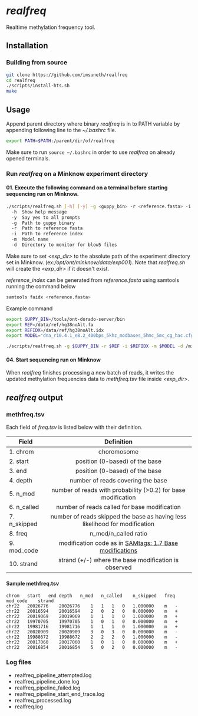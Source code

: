 # <em>realfreq</em>
Realtime methylation frequency tool.

## Installation
### Building from source
```bash
git clone https://github.com/imsuneth/realfreq
cd realfreq
./scripts/install-hts.sh
make
```

## Usage
Append parent directory where binary <em>realfreq</em> is in to PATH variable by appending following line to the <em>~/.bashrc</em> file.
```bash
export PATH=$PATH:/parent/dir/of/realfreq
```
Make sure to run ```source ~/.bashrc``` in order to use <em>realfreq</em> on already opened terminals.

### Run <em>realfreq</em> on a Minknow experiment directory
#### 01. Execute the following command on a terminal **before** starting sequencing run on Minknow.
```bash
./scripts/realfreq.sh [-h] [-y] -g <guppy_bin> -r <reference.fasta> -i <reference_index> -m <model> -d <monitor_dir>
  -h  Show help message
  -y  Say yes to all prompts
  -g  Path to guppy binary
  -r  Path to reference fasta
  -i  Path to reference index
  -m  Model name
  -d  Directory to monitor for blow5 files
```
Make sure to set <em><exp_dir></em> to the absolute path of the experiment directory set in Minknow. (ex:<em>/opt/ont/minknow/data/exp001</em>). Note that <em>realfreq.sh</em> will create the <em><exp_dir></em> if it doesn't exist.

<em>reference_index</em> can be generated from <em>reference.fasta</em> using samtools running the command below

```bash
samtools faidx <reference.fasta>
```

Example command
```bash
export GUPPY_BIN=/tools/ont-dorado-server/bin
export REF=/data/ref/hg38noAlt.fa
export REFIDX=/data/ref/hg38noAlt.idx
export MODEL="dna_r10.4.1_e8.2_400bps_5khz_modbases_5hmc_5mc_cg_hac.cfg"

./scripts/realfreq.sh -g $GUPPY_BIN -r $REF -i $REFIDX -m $MODEL -d /minknow/data/exp_001
```

#### 04. Start sequencing run on Minknow
When <em>realfreq</em> finishes processing a new batch of reads, it writes the updated methylation frequencies data to <em>methfreq.tsv</em> file inside <em><exp_dir></em>.

## <em>realfreq</em> output
### methfreq.tsv
Each field of <em>freq.tsv</em> is listed below with their definition.

| Field    | Definition    |
|----------|:-------------:|
| 1. chrom | choromosome |
| 2. start | position (0-based) of the base |
| 3. end   | position (0-based) of the base |
| 4. depth | number of reads covering the base |
| 5. n_mod | number of reads with probability (>0.2) for base modification |
| 6. n_called | number of reads called for base modification |
| 7. n_skipped | number of reads skipped the base as having less likelihood for modification |
| 8. freq | n_mod/n_called ratio |
| 9. mod_code | modification code as in [SAMtags: 1.7 Base modifications](https://github.com/samtools/hts-specs/blob/master/SAMtags.pdf) |
| 10. strand | strand (+/-) where the base modification is observed |

#### Sample methfreq.tsv
```
chrom	start	end	depth	n_mod	n_called	n_skipped	freq	mod_code	strand
chr22	20026776	20026776	1	1	1	0	1.000000	m	-
chr22	20016594	20016594	2	0	2	0	0.000000	m	+
chr22	20019069	20019069	1	1	1	0	1.000000	m	+
chr22	19970705	19970705	1	0	1	0	0.000000	m	+
chr22	19981716	19981716	1	1	1	0	1.000000	m	+
chr22	20020909	20020909	3	0	3	0	0.000000	m	-
chr22	19988672	19988672	2	2	2	0	1.000000	m	-
chr22	20017060	20017060	1	0	1	0	0.000000	m	+
chr22	20016854	20016854	5	0	2	0	0.000000	m	-
```

### Log files

- realfreq_pipeline_attempted.log 
- realfreq_pipeline_done.log 
- realfreq_pipeline_failed.log 
- realfreq_pipeline_start_end_trace.log 
- realfreq_processed.log 
- realfreq.log